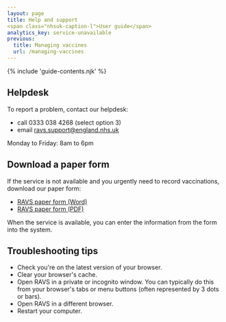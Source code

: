 ```yaml
---
layout: page
title: Help and support
<span class="nhsuk-caption-l">User guide</span>
analytics_key: service-unavailable
previous:
  title: Managing vaccines
  url: /managing-vaccines
---
```


{% include 'guide-contents.njk' %}

## Helpdesk

To report a problem, contact our helpdesk:

- call 0333 038 4268 (select option 3)
- email <ravs.support@england.nhs.uk>

Monday to Friday: 8am to 6pm

## Download a paper form

If the service is not available and you urgently need to record vaccinations, download our paper form:

- [RAVS paper form (Word)](/files/record-a-vaccination.docx)
- [RAVS paper form (PDF)](/files/record-a-vaccination.pdf)

When the service is available, you can enter the information from the form into the system.

## Troubleshooting tips

- Check you're on the latest version of your browser.
- Clear your browser's cache.
- Open RAVS in a private or incognito window. You can typically do this from your browser's tabs or menu buttons (often represented by 3 dots or bars).
- Open RAVS in a different browser.
- Restart your computer.


